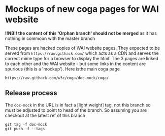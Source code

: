 # Mockups of new coga pages for WAI website

**!!NB!! the content of this 'Orphan branch' should not be merged** as it has nothing in commoon with the master branch

These pages are hacked copies of WAI website pages. They expected to be served from ```https://raw.githack.com/``` which acts as a CDN 
and serves the correct mime type for a browser to display the html. The 3 pages are linked to each other and the WAI website - 
but some links in the content are spurious (this is a 'mockup'). Here isthe main coga page

```
https://raw.githack.com/w3c/coga/doc-mock/coga/
```

## Release process ##

The ```doc-mock``` in the URL is in fact a [light weight] tag, not this branch so must be adjusted to point to head of the branch. 
So assuming you are checkout at the latest ref of this branch

```
git tag -f doc-mock
git push -f --tags
```
